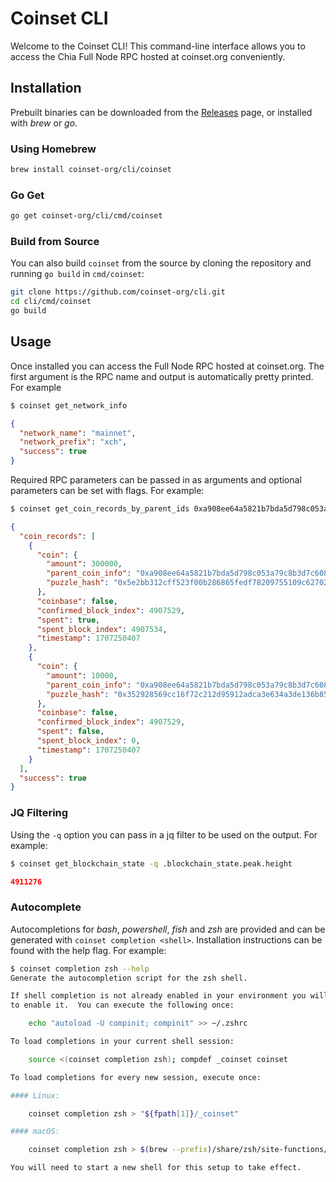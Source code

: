 # Coinset CLI

Welcome to the Coinset CLI! This command-line interface allows you to access the Chia Full Node RPC hosted at coinset.org conveniently.

## Installation

Prebuilt binaries can be downloaded from the [Releases](https://github.com/coinset-org/cli/releases) page, or installed with *brew* or *go*.

### Using Homebrew

```bash
brew install coinset-org/cli/coinset
```

### Go Get

```bash
go get coinset-org/cli/cmd/coinset
```

### Build from Source
You can also build `coinset` from the source by cloning the repository and running `go build` in `cmd/coinset`:

```bash
git clone https://github.com/coinset-org/cli.git
cd cli/cmd/coinset
go build
```

## Usage
Once installed you can access the Full Node RPC hosted at coinset.org. The first argument is the RPC name and output is automatically pretty printed. For example

```bash
$ coinset get_network_info
```
```json
{
  "network_name": "mainnet",
  "network_prefix": "xch",
  "success": true
}	
```

Required RPC parameters can be passed in as arguments and optional parameters can be set with flags. For example:

```bash
$ coinset get_coin_records_by_parent_ids 0xa908ee64a5821b7bda5d798c053a79c8b3d7c608bb7735f4cefc7833ead4f6cd --include-spent-coins
```
```json
{
  "coin_records": [
    {
      "coin": {
        "amount": 300000,
        "parent_coin_info": "0xa908ee64a5821b7bda5d798c053a79c8b3d7c608bb7735f4cefc7833ead4f6cd",
        "puzzle_hash": "0x5e2bb312cff523f00b286865fedf78209755109c627022d68ccc891ede1d5da9"
      },
      "coinbase": false,
      "confirmed_block_index": 4907529,
      "spent": true,
      "spent_block_index": 4907534,
      "timestamp": 1707250407
    },
    {
      "coin": {
        "amount": 10000,
        "parent_coin_info": "0xa908ee64a5821b7bda5d798c053a79c8b3d7c608bb7735f4cefc7833ead4f6cd",
        "puzzle_hash": "0x352928569cc16f72c212d95912adca3e634a3de136b85ed396a76b19e684e2f6"
      },
      "coinbase": false,
      "confirmed_block_index": 4907529,
      "spent": false,
      "spent_block_index": 0,
      "timestamp": 1707250407
    }
  ],
  "success": true
}
```

### JQ Filtering

Using the `-q` option you can pass in a jq filter to be used on the output. For example:

```bash
$ coinset get_blockchain_state -q .blockchain_state.peak.height
```
```json
4911276
```

### Autocomplete

Autocompletions for *bash*, *powershell*, *fish* and *zsh* are provided and can be generated with `coinset completion <shell>`. Installation instructions can be found with the help flag. For example:

```bash
$ coinset completion zsh --help
Generate the autocompletion script for the zsh shell.

If shell completion is not already enabled in your environment you will need
to enable it.  You can execute the following once:

	echo "autoload -U compinit; compinit" >> ~/.zshrc

To load completions in your current shell session:

	source <(coinset completion zsh); compdef _coinset coinset

To load completions for every new session, execute once:

#### Linux:

	coinset completion zsh > "${fpath[1]}/_coinset"

#### macOS:

	coinset completion zsh > $(brew --prefix)/share/zsh/site-functions/_coinset

You will need to start a new shell for this setup to take effect.
```




